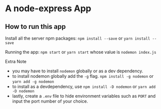 # A node-express App

## How to run this app

Install all the server npm packages:
  `npm install --save` or `yarn install --save`

Running the app:
  `npm start` or `yarn start` whose value is `nodemon index.js`

Extra Note
- you may have to install `nodemon` globally or as a dev dependency.
- to install nodemon globally add the `-g` flag. `npm install -g nodemon` or `yarn add -g nodemon`
- to install as a devdependency, use `npm install -D nodemon` or `yarn add -D nodemon`
- lastly, create a `.env` file to hide environment variables such as `PORT` and input the port number of your choice.
